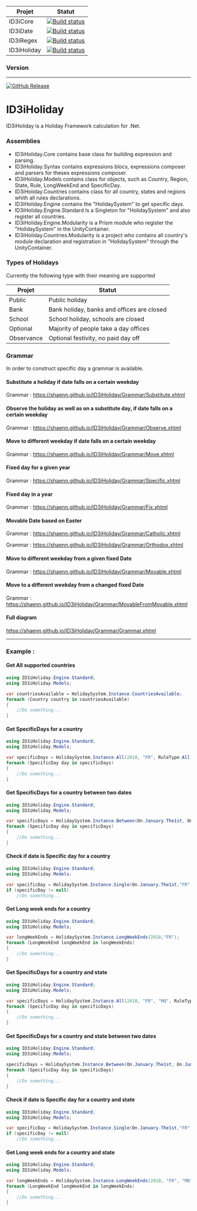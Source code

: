 | Projet | Statut |
| --- | --- |
| ID3iCore | [![Build status](https://ci.appveyor.com/api/projects/status/dsd0hvd632my2y8e?svg=true)](https://ci.appveyor.com/project/Shaenn/id3icore-8qh9v) |
| ID3iDate | [![Build status](https://ci.appveyor.com/api/projects/status/08am5ww7xiy1cm5a?svg=true)](https://ci.appveyor.com/project/Shaenn/id3idate-k8k5t) |
| ID3iRegex | [![Build status](https://ci.appveyor.com/api/projects/status/m1bdir11jmhd29yc?svg=true)](https://ci.appveyor.com/project/Shaenn/id3iregex-7x0ek) |
| ID3iHoliday | [![Build status](https://ci.appveyor.com/api/projects/status/n4vrppmsghwxvbg7?svg=true)](https://ci.appveyor.com/project/Shaenn/id3iholiday-d4l66) |

### Version
---
[![GitHub Release](https://img.shields.io/github/release/Shaenn/ID3iHoliday.svg?style=flat-square)](https://github.com/Shaenn/ID3iHoliday/releases)

# ID3iHoliday

ID3iHoliday is a Holiday Framework calculation for .Net.

### Assemblies
* ID3iHoliday.Core contains base class for building expression and parsing. 
* ID3iHoliday.Syntax contains expressions blocs, expressions composer and parsers for theses expressions composer.
* ID3iHoliday.Models contains class for objects, such as Country, Region, State, Rule, LongWeekEnd and SpecificDay.
* ID3iHoliday.Countries contains class for all country, states and regions whith all rules declarations.
* ID3iHoliday.Engine contains the "HolidaySystem" to get specific days.
* ID3iHoliday.Engine.Standard Is a Singleton for "HolidaySystem" and also register all countries.
* ID3iHoliday.Engine.Modularity is a Prism module who register the "HolidaySystem" in the UnityContainer.
* ID3iHoliday.Countries.Modularity is a project who contains all country's module declaration and registration in "HolidaySystem" through the UnityContainer.

### Types of Holidays
Currently the following type with their meaning are supported 

| Projet | Statut |
| --- | --- |
| Public | Public holiday |
| Bank | Bank holiday, banks and offices are closed |
| School | School holiday, schools are closed |
| Optional | Majority of people take a day offices |
| Observance | Optional festivity, no paid day off |

### Grammar
In order to construct specific day a grammar is available. 

#### Substitute a holiday if date falls on a certain weekday
Grammar : https://shaenn.github.io/ID3iHoliday/Grammar/Substitute.xhtml

#### Observe the holiday as well as on a substitute day, if date falls on a certain weekday
Grammar : https://shaenn.github.io/ID3iHoliday/Grammar/Observe.xhtml

#### Move to different weekday if date falls on a certain weekday
Grammar : https://shaenn.github.io/ID3iHoliday/Grammar/Move.xhtml

#### Fixed day for a given year
Grammar : https://shaenn.github.io/ID3iHoliday/Grammar/Specific.xhtml

#### Fixed day in a year
Grammar : https://shaenn.github.io/ID3iHoliday/Grammar/Fix.xhtml

#### Movable Date based on Easter
Grammar : https://shaenn.github.io/ID3iHoliday/Grammar/Catholic.xhtml

Grammar : https://shaenn.github.io/ID3iHoliday/Grammar/Orthodox.xhtml

#### Move to different weekday from a given fixed Date
Grammar : https://shaenn.github.io/ID3iHoliday/Grammar/Movable.xhtml

#### Move to a different weekday from a changed fixed Date
Grammar : https://shaenn.github.io/ID3iHoliday/Grammar/MovableFromMovable.xhtml

#### Full diagram
https://shaenn.github.io/ID3iHoliday/Grammar/Grammar.xhtml 

---
### Example :
#### Get All supported countries
```cs
using ID3iHoliday.Engine.Standard;
using ID3iHoliday.Models;

var countriesAvailable = HolidaySystem.Instance.CountriesAvailable;
foreach (Country country in countriesAvailable)
{
	//Do something...
}
```

#### Get SpecificDays for a country
```cs
using ID3iHoliday.Engine.Standard;
using ID3iHoliday.Models;

var specificDays = HolidaySystem.Instance.All(2018, "FR", RuleType.All);
foreach (SpecificDay day in specificDays)
{
	//Do something...
}
```

#### Get SpecificDays for a country between two dates
```cs
using ID3iHoliday.Engine.Standard;
using ID3iHoliday.Models;

var specificDays = HolidaySystem.Instance.Between(On.January.The1st, On.June.The30th,"FR", RuleType.All);
foreach (SpecificDay day in specificDays)
{
	//Do something...
}
```

#### Check if date is Specific day for a country
```cs
using ID3iHoliday.Engine.Standard;
using ID3iHoliday.Models;

var specificDay = HolidaySystem.Instance.Single(On.January.The1st,"FR", RuleType.All);
if (specificDay != null)
	//Do something...
```

#### Get Long week ends for a country
```cs
using ID3iHoliday.Engine.Standard;
using ID3iHoliday.Models;

var longWeekEnds = HolidaySystem.Instance.LongWeekEnds(2018,"FR");
foreach (LongWeekEnd longWeekEnd in longWeekEnds)
{
    //Do something...
}
```

#### Get SpecificDays for a country and state
```cs
using ID3iHoliday.Engine.Standard;
using ID3iHoliday.Models;

var specificDays = HolidaySystem.Instance.All(2018, "FR", "MQ", RuleType.All);
foreach (SpecificDay day in specificDays)
{
	//Do something...
}
```

#### Get SpecificDays for a country and state between two dates
```cs
using ID3iHoliday.Engine.Standard;
using ID3iHoliday.Models;

specificDays = HolidaySystem.Instance.Between(On.January.The1st, On.June.The30th, "FR", "MQ", RuleType.All);
foreach (SpecificDay day in specificDays)
{
	//Do something...
}
```

#### Check if date is Specific day for a country and state
```cs
using ID3iHoliday.Engine.Standard;
using ID3iHoliday.Models;

var specificDay = HolidaySystem.Instance.Single(On.January.The1st,"FR", "MQ", RuleType.All);
if (specificDay != null)
	//Do something...
```

#### Get Long week ends for a country and state
```cs
using ID3iHoliday.Engine.Standard;
using ID3iHoliday.Models;

var longWeekEnds = HolidaySystem.Instance.LongWeekEnds(2018, "FR", "MQ");
foreach (LongWeekEnd longWeekEnd in longWeekEnds)
{
    //Do something...
}
```
